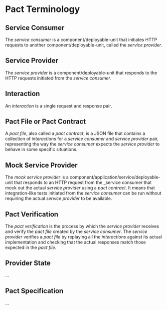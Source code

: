 # Pact Terminology

## Service Consumer

The _service consumer_ is a component/deployable-unit that initiates HTTP requests to another component/deployable-unit, called the _service provider_.

## Service Provider

The _service provider_ is a component/deployable-unit that responds to the HTTP requests initiated from the _service consumer_.

## Interaction

An _interaction_ is a single request and response pair.

## Pact File or Pact Contract

A _pact file_, also called a _pact contract_, is a JSON file that contains a collection of _interactions_ for a _service consumer_ and _service provider_ pair, representing the way the _service consumer_ expects the _service provider_ to behave in some specific situations.

## Mock Service Provider

The _mock service provider_ is a component/application/service/deployable-unit that responds to an HTTP request from the _service consumer that mock out the actual _service provider_ using a _pact contract_. It means that integration-like tests initiated from the _service consumer_ can be run without requiring the actual _service provider_ to be available.

## Pact Verification

The _pact verification_ is the process by which the _service provider_ receives and verify the _pact file_ created by the _service consumer_. The _service provider_ verifies a _pact file_ by replaying all the _interactions_ against its actual implementation and checking that the actual responses match those expected in the _pact file_.

## Provider State

...

## Pact Specification

...